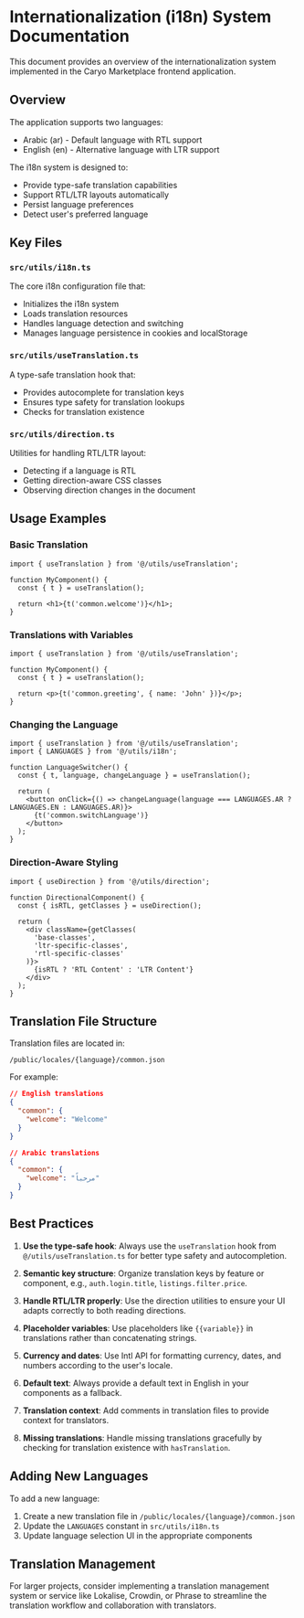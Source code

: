 # Internationalization (i18n) System Documentation

This document provides an overview of the internationalization system implemented in the Caryo Marketplace frontend application.

## Overview

The application supports two languages:
- Arabic (ar) - Default language with RTL support
- English (en) - Alternative language with LTR support

The i18n system is designed to:
- Provide type-safe translation capabilities
- Support RTL/LTR layouts automatically
- Persist language preferences
- Detect user's preferred language

## Key Files

### `src/utils/i18n.ts`

The core i18n configuration file that:
- Initializes the i18n system
- Loads translation resources
- Handles language detection and switching
- Manages language persistence in cookies and localStorage

### `src/utils/useTranslation.ts`

A type-safe translation hook that:
- Provides autocomplete for translation keys
- Ensures type safety for translation lookups
- Checks for translation existence

### `src/utils/direction.ts`

Utilities for handling RTL/LTR layout:
- Detecting if a language is RTL
- Getting direction-aware CSS classes
- Observing direction changes in the document

## Usage Examples

### Basic Translation

```tsx
import { useTranslation } from '@/utils/useTranslation';

function MyComponent() {
  const { t } = useTranslation();
  
  return <h1>{t('common.welcome')}</h1>;
}
```

### Translations with Variables

```tsx
import { useTranslation } from '@/utils/useTranslation';

function MyComponent() {
  const { t } = useTranslation();
  
  return <p>{t('common.greeting', { name: 'John' })}</p>;
}
```

### Changing the Language

```tsx
import { useTranslation } from '@/utils/useTranslation';
import { LANGUAGES } from '@/utils/i18n';

function LanguageSwitcher() {
  const { t, language, changeLanguage } = useTranslation();
  
  return (
    <button onClick={() => changeLanguage(language === LANGUAGES.AR ? LANGUAGES.EN : LANGUAGES.AR)}>
      {t('common.switchLanguage')}
    </button>
  );
}
```

### Direction-Aware Styling

```tsx
import { useDirection } from '@/utils/direction';

function DirectionalComponent() {
  const { isRTL, getClasses } = useDirection();
  
  return (
    <div className={getClasses(
      'base-classes', 
      'ltr-specific-classes', 
      'rtl-specific-classes'
    )}>
      {isRTL ? 'RTL Content' : 'LTR Content'}
    </div>
  );
}
```

## Translation File Structure

Translation files are located in:
```
/public/locales/{language}/common.json
```

For example:
```json
// English translations
{
  "common": {
    "welcome": "Welcome"
  }
}

// Arabic translations
{
  "common": {
    "welcome": "مرحباً"
  }
}
```

## Best Practices

1. **Use the type-safe hook**: Always use the `useTranslation` hook from `@/utils/useTranslation.ts` for better type safety and autocompletion.

2. **Semantic key structure**: Organize translation keys by feature or component, e.g., `auth.login.title`, `listings.filter.price`.

3. **Handle RTL/LTR properly**: Use the direction utilities to ensure your UI adapts correctly to both reading directions.

4. **Placeholder variables**: Use placeholders like `{{variable}}` in translations rather than concatenating strings.

5. **Currency and dates**: Use Intl API for formatting currency, dates, and numbers according to the user's locale.

6. **Default text**: Always provide a default text in English in your components as a fallback.

7. **Translation context**: Add comments in translation files to provide context for translators.

8. **Missing translations**: Handle missing translations gracefully by checking for translation existence with `hasTranslation`.

## Adding New Languages

To add a new language:

1. Create a new translation file in `/public/locales/{language}/common.json`
2. Update the `LANGUAGES` constant in `src/utils/i18n.ts`
3. Update language selection UI in the appropriate components

## Translation Management

For larger projects, consider implementing a translation management system or service like Lokalise, Crowdin, or Phrase to streamline the translation workflow and collaboration with translators.
